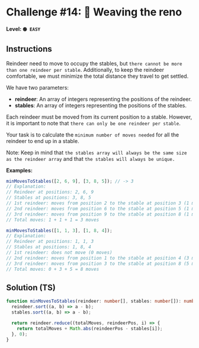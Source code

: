 # Challenge #14: 🦌 Weaving the reno

#### Level: `🟢 EASY`

## Instructions

Reindeer need to move to occupy the stables, but `there cannot be more than one reindeer per stable`. Additionally, to keep the reindeer comfortable, we must minimize the total distance they travel to get settled.

We have two parameters:

- **reindeer**: An array of integers representing the positions of the reindeer.
- **stables**: An array of integers representing the positions of the stables.

Each reindeer must be moved from its current position to a stable. However, it is important to note that `there can only be one reindeer per stable`.

Your task is to calculate the `minimum number of moves needed` for all the reindeer to end up in a stable.

Note: Keep in mind that `the stables array will always be the same size as the reindeer array` and that `the stables will always be unique.`

**Examples:**

```js
minMovesToStables([2, 6, 9], [3, 8, 5]); // -> 3
// Explanation:
// Reindeer at positions: 2, 6, 9
// Stables at positions: 3, 8, 5
// 1st reindeer: moves from position 2 to the stable at position 3 (1 move).
// 2nd reindeer: moves from position 6 to the stable at position 5 (1 move)
// 3rd reindeer: moves from position 9 to the stable at position 8 (1 move).
// Total moves: 1 + 1 + 1 = 3 moves

minMovesToStables([1, 1, 3], [1, 8, 4]);
// Explanation:
// Reindeer at positions: 1, 1, 3
// Stables at positions: 1, 8, 4
// 1st reindeer: does not move (0 moves)
// 2nd reindeer: moves from position 1 to the stable at position 4 (3 moves)
// 3rd reindeer: moves from position 3 to the stable at position 8 (5 moves)
// Total moves: 0 + 3 + 5 = 8 moves
```

## Solution (TS)

```ts
function minMovesToStables(reindeer: number[], stables: number[]): number {
  reindeer.sort((a, b) => a - b);
  stables.sort((a, b) => a - b);

  return reindeer.reduce((totalMoves, reindeerPos, i) => {
    return totalMoves + Math.abs(reindeerPos - stables[i]);
  }, 0);
}
```
